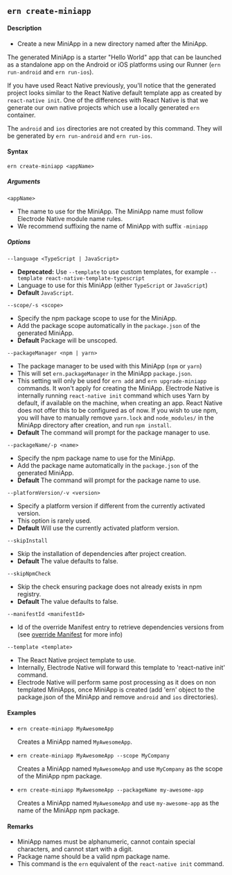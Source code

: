 ## `ern create-miniapp`

#### Description

- Create a new MiniApp in a new directory named after the MiniApp.

The generated MiniApp is a starter "Hello World" app that can be launched as a standalone app on the Android or iOS platforms using our Runner (`ern run-android` and `ern run-ios`).

If you have used React Native previously, you'll notice that the generated project looks similar to the React Native default template app as created by `react-native init`. One of the differences with React Native is that we generate our own native projects which use a locally generated `ern` container.

The `android` and `ios` directories are not created by this command. They will be generated by `ern run-android` and `ern run-ios`.

#### Syntax

`ern create-miniapp <appName>`

##### Arguments

`<appName>`

- The name to use for the MiniApp. The MiniApp name must follow Electrode Native module name rules.
- We recommend suffixing the name of MiniApp with suffix `-miniapp`

##### Options

`--language <TypeScript | JavaScript>`

- **Deprecated:** Use `--template` to use custom templates, for example
  `--template react-native-template-typescript`
- Language to use for this MiniApp (either `TypeScript` or `JavaScript`)
- **Default** `JavaScript`.

`--scope/-s <scope>`

- Specify the npm package scope to use for the MiniApp.
- Add the package scope automatically in the `package.json` of the generated MiniApp.
- **Default** Package will be unscoped.

`--packageManager <npm | yarn>`

- The package manager to be used with this MiniApp (`npm` or `yarn`)
- This will set `ern.packageManager` in the MiniApp `package.json`.
- This setting will only be used for `ern add` and `ern upgrade-miniapp` commands. It won't apply for creating the MiniApp. Electrode Native is internally running `react-native init` command which uses Yarn by default, if available on the machine, when creating an app. React Native does not offer this to be configured as of now. If you wish to use npm, you will have to manually remove `yarn.lock` and `node_modules/` in the MiniApp directory after creation, and run `npm install`.
- **Default** The command will prompt for the package manager to use.

`--packageName/-p <name>`

- Specify the npm package name to use for the MiniApp.
- Add the package name automatically in the `package.json` of the generated MiniApp.
- **Default** The command will prompt for the package name to use.

`--platformVersion/-v <version>`

- Specify a platform version if different from the currently activated version.
- This option is rarely used.
- **Default** Will use the currently activated platform version.

`--skipInstall`

- Skip the installation of dependencies after project creation.
- **Default** The value defaults to false.

`--skipNpmCheck`

- Skip the check ensuring package does not already exists in npm registry.
- **Default** The value defaults to false.

`--manifestId <manifestId>`

- Id of the override Manifest entry to retrieve dependencies versions from (see [override Manifest][1] for more info)

`--template <template>`

- The React Native project template to use.
- Internally, Electrode Native will forward this template to 'react-native init' command.
- Electrode Native will perform same post processing as it does on non templated MiniApps, once MiniApp is created (add 'ern' object to the package.json of the MiniApp and remove `android` and `ios` directories).

#### Examples

- `ern create-miniapp MyAwesomeApp`

  Creates a MiniApp named `MyAwesomeApp`.

- `ern create-miniapp MyAwesomeApp --scope MyCompany`

  Creates a MiniApp named `MyAwesomeApp` and use `MyCompany` as the scope of the MiniApp npm package.

- `ern create-miniapp MyAwesomeApp --packageName my-awesome-app`

  Creates a MiniApp named `MyAwesomeApp` and use `my-awesome-app` as the name of the MiniApp npm package.

#### Remarks

- MiniApp names must be alphanumeric, cannot contain special characters, and cannot start with a digit.
- Package name should be a valid npm package name.
- This command is the `ern` equivalent of the `react-native init` command.

[1]: ../platform-parts/manifest/override.md
